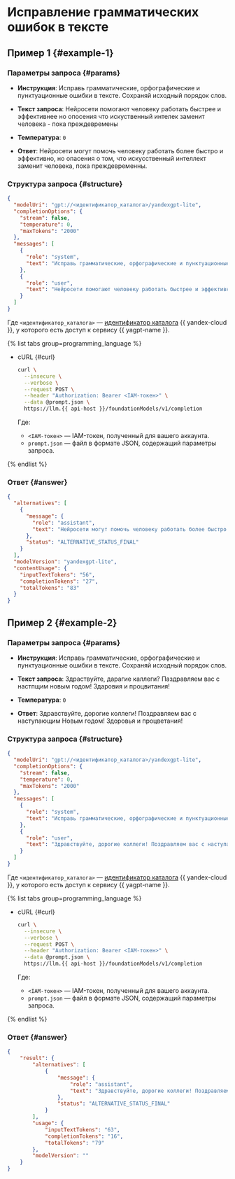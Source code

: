 # Исправление грамматических ошибок в тексте

## Пример 1 {#example-1}

### Параметры запроса {#params}

* **Инструкция**: Исправь грамматические, орфографические и пунктуационные ошибки в тексте. Сохраняй исходный порядок слов.

* **Текст запроса**: Нейросети помогают человеку работать быстрее и эффективнее но опосения что искуственный интелек заменит человека - пока преждевремены

* **Температура**: `0`

* **Ответ**: Нейросети могут помочь человеку работать более быстро и эффективно, но опасения о том, что искусственный интеллект заменит человека, пока преждевременны.

### Структура запроса {#structure}

```json
{
  "modelUri": "gpt://<идентификатор_каталога>/yandexgpt-lite",
  "completionOptions": {
    "stream": false,
    "temperature": 0,
    "maxTokens": "2000"
  },
  "messages": [
    {
      "role": "system",
      "text": "Исправь грамматические, орфографические и пунктуационные ошибки в тексте. Сохраняй исходный порядок слов."
    },
    {
      "role": "user",
      "text": "Нейросети помогают человеку работать быстрее и эффективнее но опосения что искуственный интелек заменит человека - пока преждевремены"
    }
  ]
}
```

Где `<идентификатор_каталога>` — [идентификатор каталога](../../resource-manager/operations/folder/get-id.md) {{ yandex-cloud }}, у которого есть доступ к сервису {{ yagpt-name }}.

{% list tabs group=programming_language %}

- cURL {#curl}

  ```bash
  curl \
    --insecure \
    --verbose \
    --request POST \
    --header "Authorization: Bearer <IAM-токен>" \
    --data @prompt.json \
    https://llm.{{ api-host }}/foundationModels/v1/completion
  ```

  Где:

  * `<IAM-токен>` — IAM-токен, полученный для вашего аккаунта.
  * `prompt.json` — файл в формате JSON, содержащий параметры запроса.

{% endlist %}

### Ответ {#answer}

```json
{
  "alternatives": [
    {
      "message": {
        "role": "assistant",
        "text": "Нейросети могут помочь человеку работать более быстро и эффективно, но опасения о том, что искусственный интеллект заменит человека, пока преждевременны."
      },
      "status": "ALTERNATIVE_STATUS_FINAL"
    }
  ],
  "modelVersion": "yandexgpt-lite",
  "contentUsage": {
    "inputTextTokens": "56",
    "completionTokens": "27",
    "totalTokens": "83"
  }
}
```

## Пример 2 {#example-2}

### Параметры запроса {#params}

* **Инструкция**: Исправь грамматические, орфографические и пунктуационные ошибки в тексте. Сохраняй исходный порядок слов.

* **Текст запроса**: Здраствуйте, дарагие каллеги? Паздравляем вас с настпщим новым годом! Здаровия и процвитания!

* **Температура**: `0`

* **Ответ**: Здравствуйте, дорогие коллеги! Поздравляем вас с наступающим Новым годом! Здоровья и процветания!

### Структура запроса {#structure}

```json
{
  "modelUri": "gpt://<идентификатор_каталога>/yandexgpt-lite",
  "completionOptions": {
    "stream": false,
    "temperature": 0,
    "maxTokens": "2000"
  },
  "messages": [
    {
      "role": "system",
      "text": "Исправь грамматические, орфографические и пунктуационные ошибки в тексте. Сохраняй исходный порядок слов."
    },
    {
      "role": "user",
      "text": "Здравствуйте, дорогие коллеги! Поздравляем вас с наступающим Новым годом! Здоровья и процветания!"
    }
  ]
}
```

Где `<идентификатор_каталога>` — [идентификатор каталога](../../resource-manager/operations/folder/get-id.md) {{ yandex-cloud }}, у которого есть доступ к сервису {{ yagpt-name }}.

{% list tabs group=programming_language %}

- cURL {#curl}

  ```bash
  curl \
    --insecure \
    --verbose \
    --request POST \
    --header "Authorization: Bearer <IAM-токен>" \
    --data @prompt.json \
    https://llm.{{ api-host }}/foundationModels/v1/completion
  ```

  Где:

  * `<IAM-токен>` — IAM-токен, полученный для вашего аккаунта.
  * `prompt.json` — файл в формате JSON, содержащий параметры запроса.

{% endlist %}

### Ответ {#answer}

```json
{
    "result": {
        "alternatives": [
            {
                "message": {
                    "role": "assistant",
                    "text": "Здравствуйте, дорогие коллеги! Поздравляем вас с наступающим Новым годом! Здоровья и процветания!"
                },
                "status": "ALTERNATIVE_STATUS_FINAL"
            }
        ],
        "usage": {
            "inputTextTokens": "63",
            "completionTokens": "16",
            "totalTokens": "79"
        },
        "modelVersion": ""
    }
}
```
